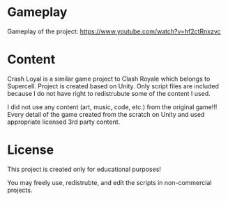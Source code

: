 # Gameplay
 
Gameplay of the project: https://www.youtube.com/watch?v=hf2ctRnxzvc

# Content

Crash Loyal is a similar game project to Clash Royale which belongs to Supercell. Project is created based on Unity.
Only script files are included because I do not have right to redistrubute some of the content I used.

I did not use any content (art, music, code, etc.) from the original game!!! 
Every detail of the game created from the scratch on Unity and used appropriate licensed 3rd party content.

# License

This project is created only for educational purposes! 

You may freely use, redistrubte, and edit the scripts in non-commercial projects. 
